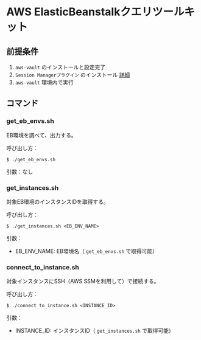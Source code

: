 # AWS ElasticBeanstalkクエリツールキット

## 前提条件

1. `aws-vault` のインストールと設定完了
2. `Session Managerプラグイン` のインストール [詳細](https://docs.aws.amazon.com/ja_jp/systems-manager/latest/userguide/session-manager-working-with-install-plugin.html)
3. `aws-vault` 環境内で実行

## コマンド

### get_eb_envs.sh

EB環境を調べて、出力する。

呼び出し方：

```
$ ./get_eb_envs.sh
```

引数：なし

### get_instances.sh

対象EB環境のインスタンスIDを取得する。

呼び出し方：

```
$ ./get_instances.sh <EB_ENV_NAME>
```

引数：

- EB_ENV_NAME: EB環境名（ `get_eb_envs.sh` で取得可能）

### connect_to_instance.sh

対象インスタンスにSSH（AWS SSMを利用して）で接続する。

呼び出し方：

```
$ ./connect_to_instance.sh <INSTANCE_ID>
```

引数：

- INSTANCE_ID: インスタンスID（ `get_instances.sh` で取得可能）
